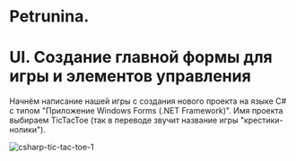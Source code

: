 # Petrunina.

# UI. Создание главной формы для игры и элементов управления
Начнём написание нашей игры с создания нового проекта на языке C# с типом "Приложение Windows Forms (.NET Framework)". Имя проекта выбираем TicTacToe (так в переводе звучит название игры "крестики-нолики").

![csharp-tic-tac-toe-1](https://github.com/user-attachments/assets/86803649-60ba-41c6-841d-e1732610e133)




















































































































































































































































































































































































































































































































































































































































































































































































































































































































































































































































































































